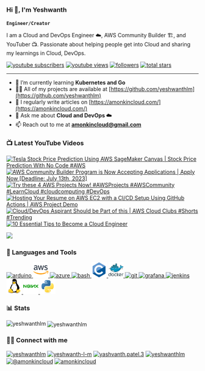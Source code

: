 ### Hi 👋, I'm Yeshwanth

**`Engineer/Creator`**

I am a Cloud and DevOps Engineer ☁️, AWS Community Builder 🏗️, and YouTuber 📺. Passionate about helping people get into Cloud and sharing my learnings in Cloud, DevOps.

   <p align="left">
      <a href="https://www.youtube.com/c/amonkincloud?sub_confirmation=1">
         <img alt="youtube subscribers" title="Subscribe to my YouTube channel" src="https://custom-icon-badges.demolab.com/youtube/channel/subscribers/UCwhERUcuzUCwr8x8mQ8zrcw?color=%23E05D44&label=SUBSCRIBE&logo=video&logoColor=white&style=for-the-badge&labelColor=CE4630"/></a> 
      <a href="https://www.youtube.com/c/amonkincloud">
         <img alt="youtube views" title="YouTube views" src="https://custom-icon-badges.demolab.com/youtube/channel/views/UCwhERUcuzUCwr8x8mQ8zrcw?color=%23E1AD0E&logo=eye&logoColor=white&style=for-the-badge&labelColor=C79600"/></a> 
      <a href="https://github.com/yeshwanthlm?tab=followers">
         <img alt="followers" title="Follow me on Github" src="https://custom-icon-badges.demolab.com/github/followers/yeshwanthlm?color=236ad3&labelColor=1155ba&style=for-the-badge&logo=person-add&label=Follow&logoColor=white"/></a>
      <a href="https://github.com/yeshwanthlm?tab=repositories&sort=stargazers">
         <img alt="total stars" title="Total stars on GitHub" src="https://custom-icon-badges.demolab.com/github/stars/yeshwanthlm?color=55960c&style=for-the-badge&labelColor=488207&logo=star"/></a>
   </p>

---

- 🌱 I’m currently learning **Kubernetes and Go**
- 👨‍💻 All of my projects are available at [https://github.com/yeshwanthlm](https://github.com/yeshwanthlm)
- 📝 I regularly write articles on [https://amonkincloud.com/](https://amonkincloud.com/)
- 💬 Ask me about **Cloud and DevOps ☁️**
- 📫 Reach out to me at **amonkincloud@gmail.com**


### 📺 Latest YouTube Videos

<!-- BEGIN YOUTUBE-CARDS -->
[![Tesla Stock Price Prediction Using AWS SageMaker Canvas | Stock Price Prediction With No Code #AWS](https://ytcards.demolab.com/?id=WoUlf4G1TDs&title=Tesla+Stock+Price+Prediction+Using+AWS+SageMaker+Canvas+%7C+Stock+Price+Prediction+With+No+Code+%23AWS&lang=en&timestamp=1688223868&background_color=%230d1117&title_color=%23ffffff&stats_color=%23dedede&width=250&border_radius=5 "Tesla Stock Price Prediction Using AWS SageMaker Canvas | Stock Price Prediction With No Code #AWS")](https://www.youtube.com/watch?v=WoUlf4G1TDs)
[![AWS Community Builder Program is Now Accepting Applications | Apply Now [Deadline: July 13th, 2023]](https://ytcards.demolab.com/?id=j9h5dEyXiAk&title=AWS+Community+Builder+Program+is+Now+Accepting+Applications+%7C+Apply+Now+%5BDeadline%3A+July+13th%2C+2023%5D&lang=en&timestamp=1688197540&background_color=%230d1117&title_color=%23ffffff&stats_color=%23dedede&width=250&border_radius=5 "AWS Community Builder Program is Now Accepting Applications | Apply Now [Deadline: July 13th, 2023]")](https://www.youtube.com/watch?v=j9h5dEyXiAk)
[![Try these 4 AWS Projects Now! #AWSProjects #AWSCommunity #LearnCloud #cloudcomputing #DevOps](https://ytcards.demolab.com/?id=mEbzdogjVCY&title=Try+these+4+AWS+Projects+Now%21+%23AWSProjects+%23AWSCommunity+%23LearnCloud+%23cloudcomputing+%23DevOps&lang=en&timestamp=1688128232&background_color=%230d1117&title_color=%23ffffff&stats_color=%23dedede&width=250&border_radius=5 "Try these 4 AWS Projects Now! #AWSProjects #AWSCommunity #LearnCloud #cloudcomputing #DevOps")](https://www.youtube.com/watch?v=mEbzdogjVCY)
[![Hosting Your Resume on AWS EC2 with a CI/CD Setup Using GitHub Actions | AWS Project Demo](https://ytcards.demolab.com/?id=YBjrZZMXNe8&title=Hosting+Your+Resume+on+AWS+EC2+with+a+CI%2FCD+Setup+Using+GitHub+Actions+%7C+AWS+Project+Demo&lang=en&timestamp=1687869015&background_color=%230d1117&title_color=%23ffffff&stats_color=%23dedede&width=250&border_radius=5 "Hosting Your Resume on AWS EC2 with a CI/CD Setup Using GitHub Actions | AWS Project Demo")](https://www.youtube.com/watch?v=YBjrZZMXNe8)
[![Cloud/DevOps Aspirant Should be Part of this | AWS Cloud Clubs #Shorts #Trending](https://ytcards.demolab.com/?id=RO00F4rM7Vc&title=Cloud%2FDevOps+Aspirant+Should+be+Part+of+this+%7C+AWS+Cloud+Clubs+%23Shorts+%23Trending&lang=en&timestamp=1687609814&background_color=%230d1117&title_color=%23ffffff&stats_color=%23dedede&width=250&border_radius=5 "Cloud/DevOps Aspirant Should be Part of this | AWS Cloud Clubs #Shorts #Trending")](https://www.youtube.com/watch?v=RO00F4rM7Vc)
[![10 Essential Tips to Become a Cloud Engineer](https://ytcards.demolab.com/?id=25SaEqvTRdw&title=10+Essential+Tips+to+Become+a+Cloud+Engineer&lang=en&timestamp=1687523401&background_color=%230d1117&title_color=%23ffffff&stats_color=%23dedede&width=250&border_radius=5 "10 Essential Tips to Become a Cloud Engineer")](https://www.youtube.com/watch?v=25SaEqvTRdw)
<!-- END YOUTUBE-CARDS -->

[<img src="https://custom-icon-badges.demolab.com/badge/-Subscribe%20For%20More-red?style=for-the-badge&logo=video&logoColor=white"/>](https://www.youtube.com/c/amonkincloud?sub_confirmation=1)

### 🧰 Languages and Tools

<p align="left"> <a href="https://www.arduino.cc/" target="_blank" rel="noreferrer"> <img src="https://cdn.worldvectorlogo.com/logos/arduino-1.svg" alt="arduino" width="40" height="40"/> </a> <a href="https://aws.amazon.com" target="_blank" rel="noreferrer"> <img src="https://raw.githubusercontent.com/devicons/devicon/master/icons/amazonwebservices/amazonwebservices-original-wordmark.svg" alt="aws" width="40" height="40"/> </a> <a href="https://azure.microsoft.com/en-in/" target="_blank" rel="noreferrer"> <img src="https://www.vectorlogo.zone/logos/microsoft_azure/microsoft_azure-icon.svg" alt="azure" width="40" height="40"/> </a> <a href="https://www.gnu.org/software/bash/" target="_blank" rel="noreferrer"> <img src="https://www.vectorlogo.zone/logos/gnu_bash/gnu_bash-icon.svg" alt="bash" width="40" height="40"/> </a> <a href="https://www.cprogramming.com/" target="_blank" rel="noreferrer"> <img src="https://raw.githubusercontent.com/devicons/devicon/master/icons/c/c-original.svg" alt="c" width="40" height="40"/> </a> <a href="https://www.docker.com/" target="_blank" rel="noreferrer"> <img src="https://raw.githubusercontent.com/devicons/devicon/master/icons/docker/docker-original-wordmark.svg" alt="docker" width="40" height="40"/> </a> <a href="https://git-scm.com/" target="_blank" rel="noreferrer"> <img src="https://www.vectorlogo.zone/logos/git-scm/git-scm-icon.svg" alt="git" width="40" height="40"/> </a> <a href="https://grafana.com" target="_blank" rel="noreferrer"> <img src="https://www.vectorlogo.zone/logos/grafana/grafana-icon.svg" alt="grafana" width="40" height="40"/> </a> <a href="https://www.jenkins.io" target="_blank" rel="noreferrer"> <img src="https://www.vectorlogo.zone/logos/jenkins/jenkins-icon.svg" alt="jenkins" width="40" height="40"/> </a> <a href="https://www.linux.org/" target="_blank" rel="noreferrer"> <img src="https://raw.githubusercontent.com/devicons/devicon/master/icons/linux/linux-original.svg" alt="linux" width="40" height="40"/> </a> <a href="https://www.nginx.com" target="_blank" rel="noreferrer"> <img src="https://raw.githubusercontent.com/devicons/devicon/master/icons/nginx/nginx-original.svg" alt="nginx" width="40" height="40"/> </a> <a href="https://www.python.org" target="_blank" rel="noreferrer"> <img src="https://raw.githubusercontent.com/devicons/devicon/master/icons/python/python-original.svg" alt="python" width="40" height="40"/> </a> </p>

### 📊 Stats
<p><img align="left" src="https://github-readme-stats.vercel.app/api/top-langs?username=yeshwanthlm&show_icons=true&locale=en&layout=compact" alt="yeshwanthlm" /></p>

<p>&nbsp;<img align="center" src="https://github-readme-stats.vercel.app/api?username=yeshwanthlm&show_icons=true&locale=en" alt="yeshwanthlm" /></p>

### 🏄‍♂️ Connect with me
   <p align="left">
   <a href="https://dev.to/yeshwanthlm" target="blank"><img align="center" src="https://raw.githubusercontent.com/rahuldkjain/github-profile-readme-generator/master/src/images/icons/Social/devto.svg" alt="yeshwanthlm" height="30" width="40" /></a>
   <a href="https://linkedin.com/in/yeshwanth-l-m" target="blank"><img align="center" src="https://raw.githubusercontent.com/rahuldkjain/github-profile-readme-generator/master/src/images/icons/Social/linked-in-alt.svg" alt="yeshwanth-l-m" height="30" width="40" /></a>
   <a href="https://fb.com/yashvanth.patel.3" target="blank"><img align="center" src="https://raw.githubusercontent.com/rahuldkjain/github-profile-readme-generator/master/src/images/icons/Social/facebook.svg" alt="yashvanth.patel.3" height="30" width="40" /></a>
   <a href="https://instagram.com/yeshwanthlm" target="blank"><img align="center" src="https://raw.githubusercontent.com/rahuldkjain/github-profile-readme-generator/master/src/images/icons/Social/instagram.svg" alt="yeshwanthlm" height="30" width="40" /></a>
   <a href="https://hashnode.com/@amonkincloud" target="blank"><img align="center" src="https://raw.githubusercontent.com/rahuldkjain/github-profile-readme-generator/master/src/images/icons/Social/hashnode.svg" alt="@amonkincloud" height="30" width="40" /></a>
   <a href="https://www.youtube.com/c/amonkincloud" target="blank"><img align="center" src="https://raw.githubusercontent.com/rahuldkjain/github-profile-readme-generator/master/src/images/icons/Social/youtube.svg" alt="amonkincloud" height="30" width="40" /></a>
   </p>
